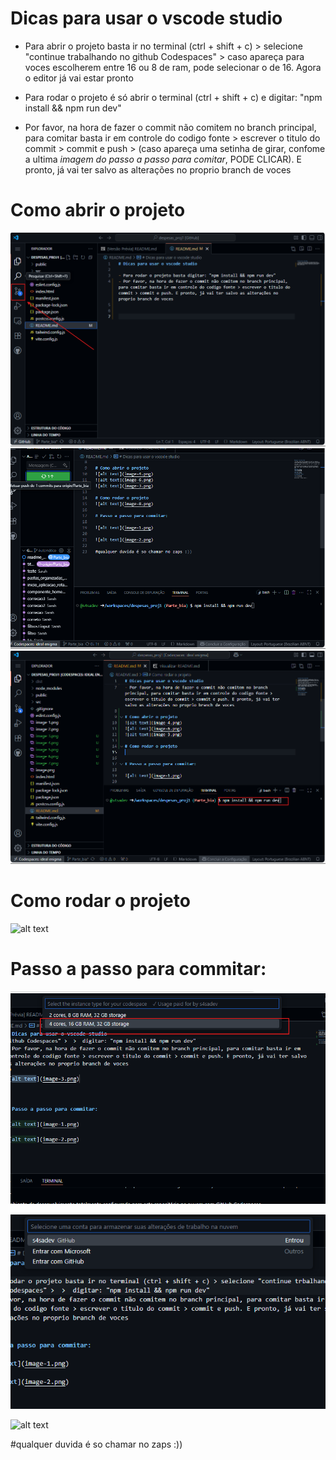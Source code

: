 # Dicas para usar o vscode studio

- Para abrir o projeto basta ir no terminal (ctrl + shift + c) > selecione "continue trabalhando no github Codespaces" > caso apareça para voces escolherem entre 16 ou 8 de ram, pode selecionar o de 16. Agora o editor já vai estar pronto

- Para rodar o projeto é só abrir o terminal (ctrl + shift + c) e digitar: "npm install && npm run dev"

- Por favor, na hora de fazer o commit não comitem no branch principal, para comitar basta ir em controle do codigo fonte > escrever o titulo do commit > commit e push > (caso apareça uma setinha de girar, confome a ultima *imagem do passo a passo para comitar*, PODE CLICAR). E pronto, já vai ter salvo as alterações no proprio branch de voces

# Como abrir o projeto
![alt text](image-4.png)
![alt text](image-6.png)
![alt text](image-3.png)

# Como rodar o projeto
![alt text](image-8.png)

# Passo a passo para commitar: 

![alt text](image-1.png)

![alt text](image-2.png)

![alt text](image-9.png)


#qualquer duvida é so chamar no zaps :))